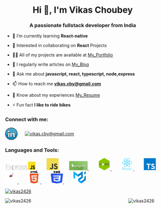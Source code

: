 <h1 align="center">Hi 👋, I'm Vikas Choubey</h1>
<h3 align="center">A passionate fullstack developer from India</h3>

- 🌱 I’m currently learning **React-native**

- 👯 Interested in collaborating on **React** Projects

- 👨‍💻 All of my projects are available at [My_Portfolio](https://vikasresume.netlify.app/)

- 📝 I regularly write articles on [My_Blog](https://vikasjs-blog.netlify.app/)

- 💬 Ask me about **javascript, react, typescript, node,express**

- 📫 How to reach me **vikas.cby@gmail.com**

- 📄 Know about my experiences [My_Resume](https://drive.google.com/file/d/1fMSg9s7wB5Ijx7OTxstoV6hDq6cSiUv-/view?usp=sharing)

- ⚡ Fun fact **I like to ride bikes**

<h3 align="left">Connect with me:</h3>
<p align="left">
<a href="https://linkedin.com/in/vikas-choubey" target="blank" style="margin-right: 20px"><img align="center" src="assets/linkedin.png" alt="vikas-choubey" height="40" width="40" /></a>
<a href="mailto:vikas.cby@gmail.com" target="blank" style="margin-right: 20px"><img align="center" src="assets/gmail.ico" alt="vikas.cby@gmail.com" height="40" width="40" /></a>
</p>

<h3 align="left">Languages and Tools:</h3>
<p align="left"> <a href="https://expressjs.com" target="_blank"style="margin-right: 30px" > <img src="assets/express.png" alt="express" width="100" height="30"/> </a> <a href="https://developer.mozilla.org/en-US/docs/Web/JavaScript" target="_blank"style="margin-right: 30px"> <img src="https://raw.githubusercontent.com/devicons/devicon/master/icons/javascript/javascript-original.svg" alt="javascript" width="40" height="40"/> </a> <a href="https://www.mongodb.com/" target="_blank"style="margin-right: 30px"> <img src="assets/mongo.jpeg" alt="mongodb" width="60" height="30"/> </a> <a href="https://nodejs.org" target="_blank"style="margin-right: 30px"> <img src="assets/node.png" alt="nodejs" width="40" height="40"/> </a> <a href="https://reactjs.org/" target="_blank"style="margin-right: 30px"> <img src="https://raw.githubusercontent.com/devicons/devicon/master/icons/react/react-original-wordmark.svg" alt="react" width="40" height="40"/> </a> <a href="https://www.typescriptlang.org/" target="_blank" style="margin-right: 30px"> <img src="https://raw.githubusercontent.com/devicons/devicon/master/icons/typescript/typescript-original.svg" alt="typescript" width="40" height="40"/> </a>
<a href="https://styled-components.com/" target="_blank" style="margin-right: 30px"> <img src="assets/styled.png" alt="styled-components" width="40" height="40"/> </a> <a href="https://developer.mozilla.org/en-US/docs/Web/HTML" target="_blank" style="margin-right: 30px"> <img src="assets/html.png" alt="HTML" width="40" height="40"/> </a><a href="https://developer.mozilla.org/en-US/docs/Web/CSS" target="_blank" style="margin-right: 30px"> <img src="assets/css.png" alt="CSS" width="40" height="40"/> </a><a href="https://material-ui.com/" target="_blank" style="margin-right: 30px"> <img src="assets/mui.png" alt="MaterialUI" width="40" height="40"/> </a></p>

<p align="left"> <a href="https://github.com/ryo-ma/github-profile-trophy"><img src="https://github-profile-trophy.vercel.app/?username=vikas2426" alt="vikas2426" /></a> </p>

<p><img align="left" src="https://github-readme-stats.vercel.app/api/top-langs/?username=vikas2426&show_icons=true&hide_border=false&theme=dracula&layout=compact&langs_count=4" alt="vikas2426" height="200em" width="400em"/></p>

<p><img src="https://github-readme-stats.vercel.app/api?username=vikas2426&show_icons=true&hide_border=false&theme=dracula" alt="vikas2426" height="200em" width="400em"/></p>
